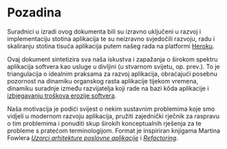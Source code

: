 Pozadina
========

Suradnici u izradi ovog dokumenta bili su izravno uključeni u razvoj i implementaciju stotina aplikacija te su neizravno svjedočili razvoju, radu i skaliranju stotina tisuća aplikacija putem našeg rada na platformi [Heroku](https://www.heroku.com/).

Ovaj dokument sintetizira sva naša iskustva i zapažanja o širokom spektru aplikacija softvera kao usluge u divljini (u stvarnom svijetu, op. prev.). To je triangulacija o idealnim praksama za razvoj aplikacija, obraćajući posebnu pozornost na dinamiku organskog rasta aplikacije tijekom vremena, dinamiku suradnje između razvijatelja koji rade na bazi kôda aplikacije i [izbjegavanju troškova erozije softvera](https://blog.heroku.com/the_new_heroku_4_erosion_resistance_explicit_contracts).

Naša motivacija je podići svijest o nekim sustavnim problemima koje smo vidjeli u modernom razvoju aplikacija, pružiti zajednički rječnik za raspravu o tim problemima i ponuditi skup širokih konceptualnih rješenja za te probleme s pratećom terminologijom. Format je inspiriran knjigama Martina Fowlera *[Uzorci arhitekture poslovne aplikacije](https://books.google.com/books?id=FyWZt5DdvFkC)* i *[Refactoring](https://books.google.com/books?id=1MsETFPD3I0C)*.
